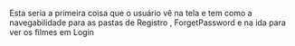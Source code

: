 Esta seria a primeira coisa que o usuário vê na tela e tem como a navegabilidade para
as pastas de Registro , ForgetPassword e na ida para ver os filmes em Login
